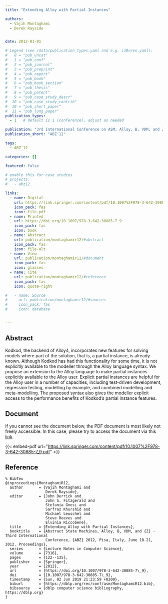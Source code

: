 ```yaml
---
title: "Extending Alloy with Partial Instances"

authors:
  - Vajih Montaghami
  - Derek Rayside


date: 2012-01-01

# Legend (see /data/publication_types.yaml and e.g. i18n/en.yaml): 
#   0 = "pub_uncat"
#   1 = "pub_conf"
#   2 = "pub_journal"
#   3 = "pub_preprint"
#   4 = "pub_report"
#   5 = "pub_book"
#   6 = "pub_book_section"
#   7 = "pub_thesis"
#   8 = "pub_patent"
#   9 = "pub_case_study_descr"
#  10 = "pub_case_study_contrib"
#  10 = "pub_short_paper"
#  11 = "pub_long_paper"
publication_types:
  - 1   # default is 1 (conference), adjust as needed

publication: "3rd International Conference on ASM, Alloy, B, VDM, and Z (ABZ'12)"
publication_short: "ABZ'12"

tags:
  - ABZ'12

categories: []

featured: false

# enable this for case studies
# projects:
#   - abz12

links:
  - name: Digital
    url: https://link.springer.com/content/pdf/10.1007%2F978-3-642-30885-7_9.pdf
    icon_pack: fas
    icon: file-pdf
  - name: Printed
    url: https://doi.org/10.1007/978-3-642-30885-7_9
    icon_pack: fas
    icon: book
  - name: Abstract
    url: publication/montaghamir12/#abstract
    icon_pack: fas
    icon: file-alt
  - name: View
    url: publication/montaghamir12/#document
    icon_pack: fas
    icon: glasses
  - name: Cite
    url: publication/montaghamir12/#reference
    icon_pack: fas
    icon: quote-right

#   - name: Source
#     url: publication/montaghamir12/#sources
#     icon_pack: fas
#     icon: database


---
```


## Abstract

Kodkod, the backend of Alloy4, incorporates new features for solving models where part of the solution, that is, a partial instance, is already known. Although Kodkod has had this functionality for some time, it is not explicitly available to the modeller through the Alloy language syntax. We propose an extension to the Alloy language to make partial instances explicitly available to the Alloy user. Explicit partial instances are helpful for the Alloy user in a number of capacities, including test-driven development, regression testing, modelling by example, and combined modelling and meta-modelling. The proposed syntax also gives the modeller explicit access to the performance benefits of Kodkod’s partial instance features.

## Document

If you cannot see the document below, the PDF document is most likely not freely accessible. In this case, please try to access the document via this <a href="https://link.springer.com/content/pdf/10.1007%2F978-3-642-30885-7_9.pdf">link</a>.

{{< embed-pdf url="https://link.springer.com/content/pdf/10.1007%2F978-3-642-30885-7_9.pdf" >}}

## Reference

```
% BibTex
@inproceedings{MontaghamiR12,
  author       = {Vajih Montaghami and
                  Derek Rayside},
  editor       = {John Derrick and
                  John S. Fitzgerald and
                  Stefania Gnesi and
                  Sarfraz Khurshid and
                  Michael Leuschel and
                  Steve Reeves and
                  Elvinia Riccobene},
  title        = {Extending Alloy with Partial Instances},
  booktitle    = {Abstract State Machines, Alloy, B, VDM, and {Z} - Third International
                  Conference, {ABZ} 2012, Pisa, Italy, June 18-21, 2012. Proceedings},
  series       = {Lecture Notes in Computer Science},
  volume       = {7316},
  pages        = {122--135},
  publisher    = {Springer},
  year         = {2012},
  url          = {https://doi.org/10.1007/978-3-642-30885-7\_9},
  doi          = {10.1007/978-3-642-30885-7\_9},
  timestamp    = {Sun, 02 Jun 2019 21:23:59 +0200},
  biburl       = {https://dblp.org/rec/conf/asm/MontaghamiR12.bib},
  bibsource    = {dblp computer science bibliography, https://dblp.org}
}


```

<!-- # add information for case study papers (if available)
## Sources

- **Used formal method:**
  [ASM](/method/asm)
- **Resources and tools:**
  Asmeta

For more information, please contact the <a href ="mailto:silvia.bonfanti@unibg.it;arcaini@nii.ac.jp;angelo.gargantini@unibg.it;scandurra@unibg.it;elvinia.riccobene@unimi.it">authors</a>-->

